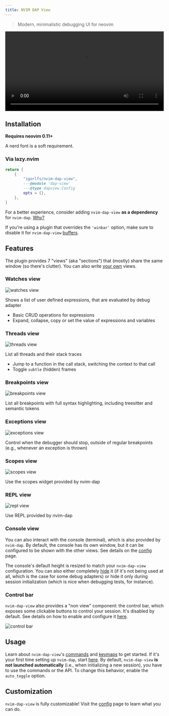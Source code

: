```yaml
---
title: NVIM DAP View
---
```


> Modern, minimalistic debugging UI for neovim

<video controls width="100%">
    <source src="videos/dv-demo.mp4" type="video/mp4" />
    <track kind="captions">
</video>

## Installation

**Requires neovim 0.11+**

A nerd font is a soft requirement.

### Via lazy.nvim

```lua
return {
    {
        "igorlfs/nvim-dap-view",
        ---@module 'dap-view'
        ---@type dapview.Config
        opts = {},
    },
}
```

For a better experience, consider adding `nvim-dap-view` **as a dependency** for `nvim-dap`. [Why?](faq#why-add-nvim-dap-view-as-a-dependency-for-nvim-dap)

If you're using a plugin that overrides the `'winbar'` option, make sure to disable it for `nvim-dap-view` [buffers](filetypes-autocmds).

## Features

The plugin provides 7 "views" (aka "sections") that (mostly) share the same window (so there's clutter). You can also write [your own](custom-views) views.

### Watches view

<img src="https://github.com/user-attachments/assets/381a5c9c-7eea-4cdc-8358-a2afe9f247b2" alt="watches view" />

Shows a list of user defined expressions, that are evaluated by debug adapter

- Basic CRUD operations for expressions
- Expand, collapse, copy or set the value of expressions and variables

### Threads view

<img src="https://i.ibb.co/CsNVQfzh/dap-view-threads.png" alt="threads view">

List all threads and their stack traces

- Jump to a function in the call stack, switching the context to that call
- Toggle `subtle` (hidden) frames

### Breakpoints view

<img src="https://github.com/user-attachments/assets/b8c23809-2f23-4a39-8aef-b880f2b3eef9" alt="breakpoints view" />

List all breakpoints with full syntax highlighting, including treesitter and semantic tokens

### Exceptions view

<img src="https://github.com/user-attachments/assets/86edd829-d9d8-4fae-b0c0-8b79339b0c33" alt="exceptions view" />

Control when the debugger should stop, outside of regular breakpoints (e.g., whenever an exception is thrown)

### Scopes view

<img src="https://github.com/user-attachments/assets/2628ae8e-9224-4b2f-94c7-88e7800c232b" alt="scopes view" />

Use the scopes widget provided by nvim-dap

### REPL view

<img src="https://github.com/user-attachments/assets/43caeb02-ff9e-47ea-a4c1-ab5dd30d8a3c" alt="repl view" />

Use REPL provided by nvim-dap

### Console view

You can also interact with the console (terminal), which is also provided by `nvim-dap`. By default, the console has its own window, but it can be configured to be shown with the other views. See details on the [config](configuration) page.

The console's default height is resized to match your `nvim-dap-view` configuration. You can also either completely [hide](hide-terminal) it (if it's not being used at all, which is the case for some debug adapters) or hide it only during session initialization (which is nice when debugging tests, for instance).

### Control bar

`nvim-dap-view` also provides a "non view" component: the control bar, which exposes some clickable buttons to control your session. It's disabled by default. See details on how to enable and configure it [here](control-bar).

<img src="https://i.ibb.co/wNbqBnyN/image.png" alt="control bar">

## Usage

Learn about `nvim-dap-view`'s [commands](commands) and [keymaps](keymaps) to get started. If it's your first time setting up `nvim-dap`, start [here](basics). By default, `nvim-dap-view` **is not launched automatically** (i.e., when initializing a new session), you have to use the commands or the API. To change this behavior, enable the `auto_toggle` option.

## Customization

`nvim-dap-view` is fully customizable! Visit the [config](configuration) page to learn what you can do.
